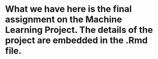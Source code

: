# What we have here is the final assignment on the Machine Learning Project. The details of the project are embedded in the .Rmd file.
